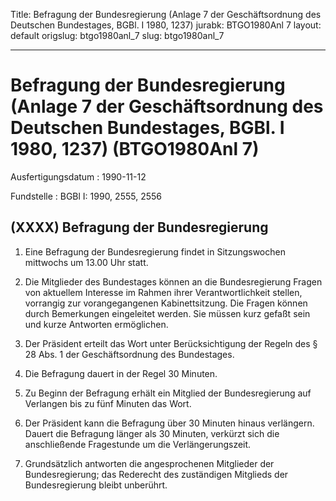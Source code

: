 Title: Befragung der Bundesregierung (Anlage 7 der Geschäftsordnung des Deutschen
  Bundestages, BGBl. I 1980, 1237)
jurabk: BTGO1980Anl 7
layout: default
origslug: btgo1980anl_7
slug: btgo1980anl_7

---

# Befragung der Bundesregierung (Anlage 7 der Geschäftsordnung des Deutschen Bundestages, BGBl. I 1980, 1237) (BTGO1980Anl 7)

Ausfertigungsdatum
:   1990-11-12

Fundstelle
:   BGBl I: 1990, 2555, 2556



## (XXXX) Befragung der Bundesregierung


1.  Eine Befragung der Bundesregierung findet in Sitzungswochen mittwochs
    um 13.00 Uhr statt.


2.  Die Mitglieder des Bundestages können an die Bundesregierung Fragen
    von aktuellem Interesse im Rahmen ihrer Verantwortlichkeit stellen,
    vorrangig zur vorangegangenen Kabinettsitzung. Die Fragen können durch
    Bemerkungen eingeleitet werden. Sie müssen kurz gefaßt sein und kurze
    Antworten ermöglichen.


3.  Der Präsident erteilt das Wort unter Berücksichtigung der Regeln des §
    28 Abs. 1 der Geschäftsordnung des Bundestages.


4.  Die Befragung dauert in der Regel 30 Minuten.


5.  Zu Beginn der Befragung erhält ein Mitglied der Bundesregierung auf
    Verlangen bis zu fünf Minuten das Wort.


6.  Der Präsident kann die Befragung über 30 Minuten hinaus verlängern.
    Dauert die Befragung länger als 30 Minuten, verkürzt sich die
    anschließende Fragestunde um die Verlängerungszeit.


7.  Grundsätzlich antworten die angesprochenen Mitglieder der
    Bundesregierung; das Rederecht des zuständigen Mitglieds der
    Bundesregierung bleibt unberührt.




